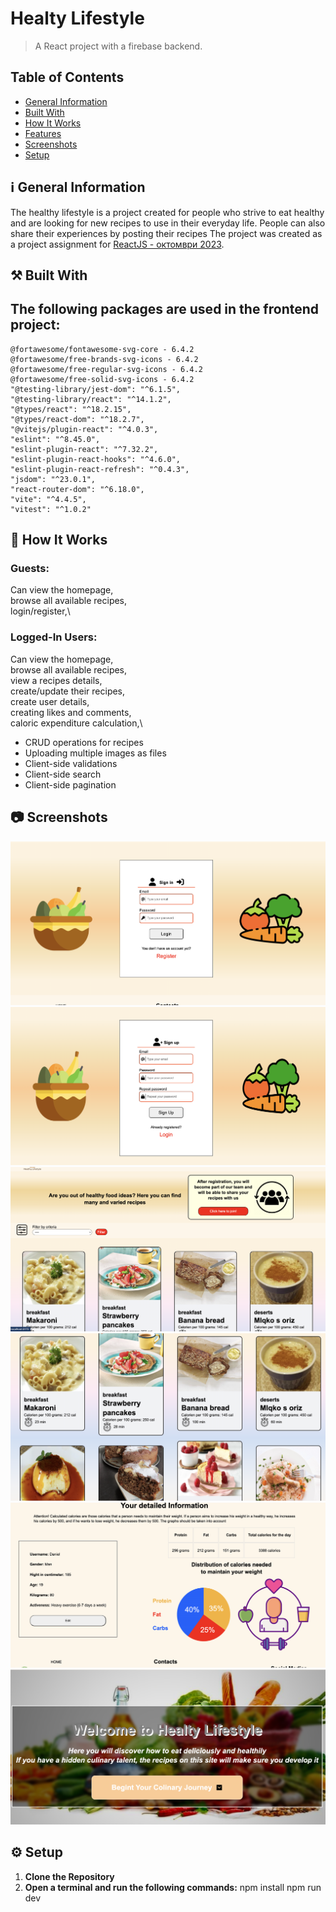 # Healty Lifestyle

> A React project with a firebase backend.

## Table of Contents
* [General Information](#general-information)
* [Built With](#built-with)
* [How It Works](#how-it-works)
* [Features](#features)
* [Screenshots](#screenshots)
* [Setup](#setup)

## ℹ️ General Information
<a name="general-information" />

The healthy lifestyle is a project created for people who strive to eat healthy and are looking for new recipes to use in their everyday life. People can also share their experiences by posting their recipes
The project was created as a project assignment for [ReactJS - октомври 2023](https://softuni.bg/trainings/4238/reactjs-october-2023).


## ⚒️ Built With
<a name="built-with"/>

## The following packages are used in the frontend project: 
    @fortawesome/fontawesome-svg-core - 6.4.2
    @fortawesome/free-brands-svg-icons - 6.4.2
    @fortawesome/free-regular-svg-icons - 6.4.2
    @fortawesome/free-solid-svg-icons - 6.4.2
    "@testing-library/jest-dom": "^6.1.5",
    "@testing-library/react": "^14.1.2",
    "@types/react": "^18.2.15",
    "@types/react-dom": "^18.2.7",
    "@vitejs/plugin-react": "^4.0.3",
    "eslint": "^8.45.0",
    "eslint-plugin-react": "^7.32.2",
    "eslint-plugin-react-hooks": "^4.6.0",
    "eslint-plugin-react-refresh": "^0.4.3",
    "jsdom": "^23.0.1",
    "react-router-dom": "^6.18.0",
    "vite": "^4.4.5",
    "vitest": "^1.0.2"

## 💁 How It Works
<a name="how-it-works"/>

### Guests:
Can view the homepage,\
browse all available recipes,\
login/register,\


### Logged-In Users:
Can view the homepage,\
browse all available recipes,\
view a recipes details,\
create/update their recipes,\
create user details,\
creating likes and comments,\
caloric expenditure calculation,\

<a name="features"/>

- CRUD operations for recipes
- Uploading multiple images as files
- Client-side validations
- Client-side search
- Client-side pagination

## 📷 Screenshots
<a name="screenshots"/>

![SS1](/public/images/screenshots/scr1.png)
![SS2](/public/images/screenshots/scr2.png)
![SS3](/public/images/screenshots/scr3.png)
![SS4](/public/images/screenshots/scr4.png)
![SS5](/public/images/screenshots/scr5.png)
![SS6](/public/images/screenshots/scr6.png)

## ⚙️ Setup
<a name="setup"/>

1. **Clone the Repository**
2. **Open a terminal and run the following commands:**
   npm install
   npm run dev